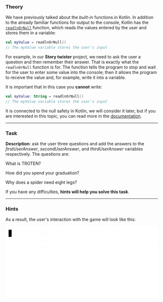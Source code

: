 ### Theory

We have previously talked about the _built-in_ functions in Kotlin. 
In addition to the already familiar functions for output to the console, 
Kotlin has the [`readlnOrNull`](https://kotlinlang.org/api/latest/jvm/stdlib/kotlin.io/readln-or-null.html) function, which reads the values entered by the user and stores them in a variable:

```kotlin
val myValue = readlnOrNull()
// The myValue variable stores the user's input
```

For example, in our **Story twister** project, 
we need to ask the user a question and then remember their answer. 
That is exactly what the `readlnOrNull` function is for. 
The function tells the program to stop and wait for 
the user to enter some value into the console; then it allows the program to receive the value and, for example, write it into a variable.

It is important that in this case you **cannot** write:
```kotlin
val myValue: String = readlnOrNull()
// The myValue variable stores the user's input
```
It is connected to the null safety in Kotlin, we will consider it later, but if you are interested in this topic, you can read more in the [documentation](https://kotlinlang.org/docs/null-safety.html).
___

### Task

**Description**: ask the user three questions and add the answers 
to the _firstUserAnswer_, _secondUserAnswer_, and _thirdUserAnswer_ variables respectively.
The questions are:

What is TROTEN?

How did you spend your graduation?

Why does a spider need eight legs?

If you have any difficulties, **hints will help you solve this task**.

----

### Hints

<div class="hint" title="Clarification">

As a result, the user's interaction with the game will look like this:

![User interaction example](../../utils/src/main/resources/images/part1/first.date/user_input.gif "User interaction example")

</div>
